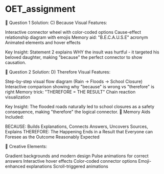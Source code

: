 # OET_assignment

🎯 Question 1 Solution: C) Because Visual Features:

Interactive connector wheel with color-coded options Cause-effect relationship diagram with emojis Memory aid: "B.E.C.A.U.S.E" acronym Animated elements and hover effects

Key Insight: Statement 2 explains WHY the insult was hurtful - it targeted his beloved daughter, making "because" the perfect connector to show causation. 

🎯 Question 2 Solution: D) Therefore Visual Features:

Step-by-step visual flow diagram (Rain → Floods → School Closure) Interactive comparison showing why "because" is wrong vs "therefore" is right Memory trick: "THEREFORE = THE RESULT" Chain reaction visualization

Key Insight: The flooded roads naturally led to school closures as a safety consequence, making "therefore" the logical connector. 🧠 Memory Aids Included:

BECAUSE: Builds Explanations, Connects Answers, Uncovers Sources, Explains THEREFORE: The Happening Ends in a Result that Everyone can Foresee as the Outcome Reasonably Expected

🎨 Creative Elements:

Gradient backgrounds and modern design Pulse animations for correct answers Interactive hover effects Color-coded connector options Emoji-enhanced explanations Scroll-triggered animations
